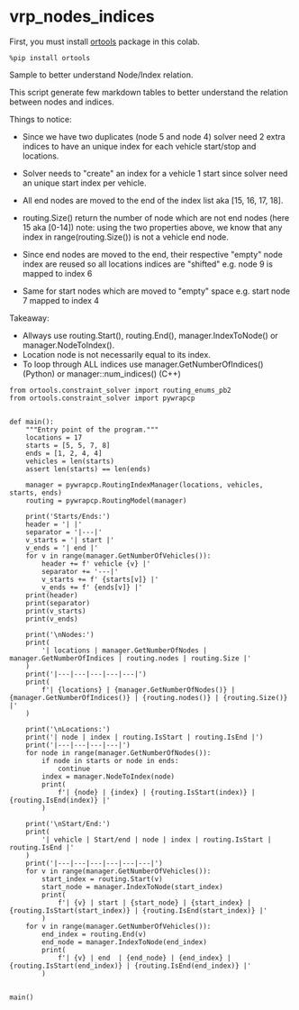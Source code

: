 # vrp_nodes_indices
First, you must install [ortools](https://pypi.org/project/ortools/) package in this colab.

```
%pip install ortools
```

Sample to better understand Node/Index relation.

This script generate few markdown tables to better understand
the relation between nodes and indices.

Things to notice:

* Since we have two duplicates (node 5 and node 4) solver need 2 extra indices to have an unique index for each vehicle start/stop and locations.

* Solver needs to "create" an index for a vehicle 1 start since solver need an unique start index per vehicle.

* All end nodes are moved to the end of the index list aka [15, 16, 17, 18].

* routing.Size() return the number of node which are not end nodes (here 15 aka [0-14])
  note: using the two properties above, we know that any index in range(routing.Size()) is not a vehicle end node.

* Since end nodes are moved to the end, their respective "empty" node index are
  reused so all locations indices are "shifted"
  e.g. node 9 is mapped to index 6

* Same for start nodes which are moved to "empty" space
  e.g. start node 7 mapped to index 4

Takeaway:

* Allways use routing.Start(), routing.End(), manager.IndexToNode() or manager.NodeToIndex().
* Location node is not necessarily equal to its index.
* To loop through ALL indices use manager.GetNumberOfIndices() (Python) or manager::num_indices() (C++)

```
from ortools.constraint_solver import routing_enums_pb2
from ortools.constraint_solver import pywrapcp


def main():
    """Entry point of the program."""
    locations = 17
    starts = [5, 5, 7, 8]
    ends = [1, 2, 4, 4]
    vehicles = len(starts)
    assert len(starts) == len(ends)

    manager = pywrapcp.RoutingIndexManager(locations, vehicles, starts, ends)
    routing = pywrapcp.RoutingModel(manager)

    print('Starts/Ends:')
    header = '| |'
    separator = '|---|'
    v_starts = '| start |'
    v_ends = '| end |'
    for v in range(manager.GetNumberOfVehicles()):
        header += f' vehicle {v} |'
        separator += '---|'
        v_starts += f' {starts[v]} |'
        v_ends += f' {ends[v]} |'
    print(header)
    print(separator)
    print(v_starts)
    print(v_ends)

    print('\nNodes:')
    print(
        '| locations | manager.GetNumberOfNodes | manager.GetNumberOfIndices | routing.nodes | routing.Size |'
    )
    print('|---|---|---|---|---|')
    print(
        f'| {locations} | {manager.GetNumberOfNodes()} | {manager.GetNumberOfIndices()} | {routing.nodes()} | {routing.Size()} |'
    )

    print('\nLocations:')
    print('| node | index | routing.IsStart | routing.IsEnd |')
    print('|---|---|---|---|')
    for node in range(manager.GetNumberOfNodes()):
        if node in starts or node in ends:
            continue
        index = manager.NodeToIndex(node)
        print(
            f'| {node} | {index} | {routing.IsStart(index)} | {routing.IsEnd(index)} |'
        )

    print('\nStart/End:')
    print(
        '| vehicle | Start/end | node | index | routing.IsStart | routing.IsEnd |'
    )
    print('|---|---|---|---|---|---|')
    for v in range(manager.GetNumberOfVehicles()):
        start_index = routing.Start(v)
        start_node = manager.IndexToNode(start_index)
        print(
            f'| {v} | start | {start_node} | {start_index} | {routing.IsStart(start_index)} | {routing.IsEnd(start_index)} |'
        )
    for v in range(manager.GetNumberOfVehicles()):
        end_index = routing.End(v)
        end_node = manager.IndexToNode(end_index)
        print(
            f'| {v} | end  | {end_node} | {end_index} | {routing.IsStart(end_index)} | {routing.IsEnd(end_index)} |'
        )


main()
```
